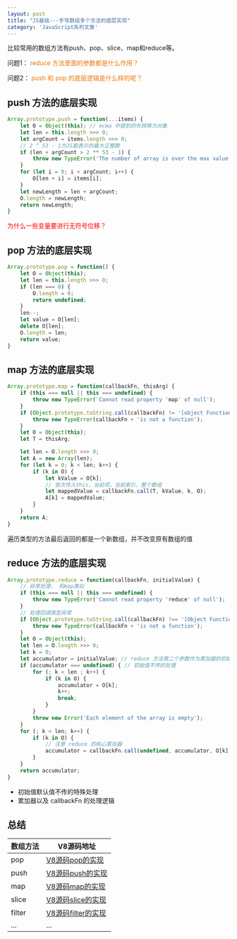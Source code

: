 ```yaml
---
layout: post
title: "JS基础---手写数组多个方法的底层实现"
category: 'JavaScript系列文章'
---
```


比较常用的数组方法有push、pop、slice、map和reduce等。

问题1：
<font style="color: #ec7907;">reduce 方法里面的参数都是什么作用？</font>

问题2：
<font style="color: #ec7907;">push 和 pop 的底层逻辑是什么样的呢？</font>

## push 方法的底层实现

```javascript
Array.prototype.push = function(...items) {
    let O = Object(this); // ecma 中提到的先转换为对象
    let len = this.length >>> 0;
    let argCount = items.length >>> 0;
    // 2 ^ 53 - 1为JS能表示的最大正整数
    if (len + argCount > 2 ** 53 - 1) {
        throw new TypeError('The number of array is over the max value')
    }
    for (let i = 0; i < argCount; i++) {
        O[len + i] = items[i];
    }
    let newLength = len + argCount;
    O.length = newLength;
    return newLength;
}
```

<font style="color: red">为什么一些变量要进行无符号位移？</font>

## pop 方法的底层实现

```javascript
Array.prototype.pop = function() {
    let O = Object(this);
    let len = this.length >>> 0;
    if (len === 0) {
        O.length = 0;
        return undefined;
    }
    len--;
    let value = O[len];
    delete O[len];
    O.length = len;
    return value;
}
```

## map 方法的底层实现

```javascript
Array.prototype.map = function(callbackFn, thisArg) {
    if (this === null || this === undefined) {
        throw new TypeError('Cannot read property 'map' of null');
    }
    if (Object.prototype.toString.call(callbackFn) != '[object Function]') {
        throw new TypeError(callbackFn + 'is not a function');
    }
    let O = Object(this);
    let T = thisArg;

    let len = O.length >>> 0;
    let A = new Array(len);
    for (let k = 0; k < len; k++) {
        if (k in O) {
            let kValue = O[k];
            // 依次传入this，当前项，当前索引，整个数组
            let mappedValue = callbackFn.call(T, kValue, k, O);
            A[k] = mappedValue;
        }
    }
    return A;
}
```

遍历类型的方法最后返回的都是一个新数组，并不改变原有数组的值

## reduce 方法的底层实现

```javascript
Array.prototype.reduce = function(callbackFn, initialValue) {
    // 异常处理， 和map类似
    if (this === null || this === undefined) {
        throw new TypeError('Cannot read property 'reduce' of null');
    }
    // 处理回调类型异常
    if (Object.prototype.toString.call(callbackFn) !== '[Object Function]') {
        throw new TypeError(callbackFn + 'is not a function');
    }
    let O = Object(this);
    let len = O.length >>> 0;
    let k = 0;
    let accumulator = initialValue; // reduce 方法第二个参数作为累加器的初始值
    if (accumulator === undefined) { // 初始值不传的处理
        for (; k < len ; k++) {
            if (k in O) {
                accumulator = O[k];
                k++;
                break;
            }
        }
        throw new Error('Each element of the array is empty');
    }
    for (; k < len; k++) {
        if (k in O) {
            // 注意 reduce 的核心累加器
            accumulator = callbackFn.call(undefined, accumulator, O[k], O);
        }
    }
    return accumulator;
}
```

* 初始值默认值不传的特殊处理
* 累加器以及 callbackFn 的处理逻辑

## 总结

数组方法|V8源码地址
---|---
pop|[V8源码pop的实现](https://github.com/v8/v8)
push|[V8源码push的实现](https://github.com/v8/v8)
map|[V8源码map的实现](https://github.com/v8/v8)
slice|[V8源码slice的实现](https://github.com/v8/v8)
filter|[V8源码filter的实现](https://github.com/v8/v8)
...|...